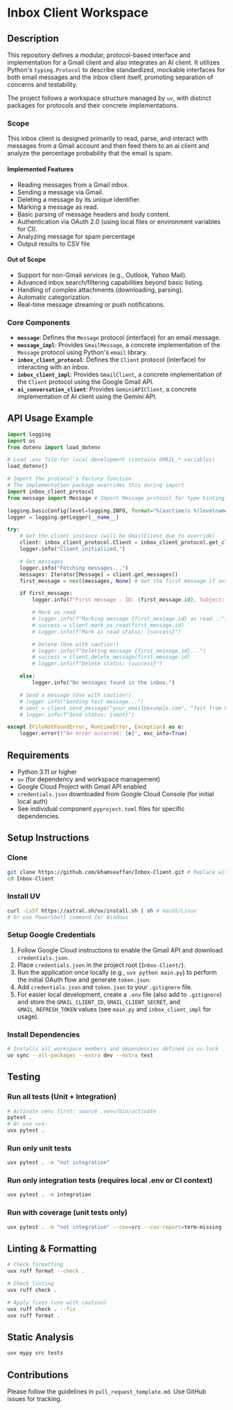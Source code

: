 # Inbox Client Workspace

## Description

This repository defines a modular, protocol-based interface and implementation for a Gmail client and also integrates an AI client. It utilizes Python's `typing.Protocol` to describe standardized, mockable interfaces for both email messages and the inbox client itself, promoting separation of concerns and testability.

The project follows a workspace structure managed by `uv`, with distinct packages for protocols and their concrete implementations.

### Scope

This inbox client is designed primarily to read, parse, and interact with messages from a Gmail account and then feed them to an ai client and analyze the percentage probability that
the email is spam. 

#### Implemented Features

- Reading messages from a Gmail inbox.
- Sending a message via Gmail.
- Deleting a message by its unique identifier.
- Marking a message as read.
- Basic parsing of message headers and body content.
- Authentication via OAuth 2.0 (using local files or environment variables for CI).
- Analyzing message for spam percentage
- Output results to CSV file

#### Out of Scope

- Support for non-Gmail services (e.g., Outlook, Yahoo Mail).
- Advanced inbox search/filtering capabilities beyond basic listing.
- Handling of complex attachments (downloading, parsing).
- Automatic categorization.
- Real-time message streaming or push notifications.

### Core Components

- **`message`**: Defines the `Message` protocol (interface) for an email message.
- **`message_impl`**: Provides `GmailMessage`, a concrete implementation of the `Message` protocol using Python's `email` library.
- **`inbox_client_protocol`**: Defines the `Client` protocol (interface) for interacting with an inbox.
- **`inbox_client_impl`**: Provides `GmailClient`, a concrete implementation of the `Client` protocol using the Google Gmail API.
- **`ai_conversation_client`**: Provides `GeminiAPIClient`, a concrete implementation of AI
client using the Gemini API. 

## API Usage Example

```python
import logging
import os
from dotenv import load_dotenv

# Load .env file for local development (contains GMAIL_* variables)
load_dotenv()

# Import the protocol's factory function
# The implementation package overrides this during import
import inbox_client_protocol
from message import Message # Import Message protocol for type hinting

logging.basicConfig(level=logging.INFO, format="%(asctime)s %(levelname)s %(message)s")
logger = logging.getLogger(__name__)

try:
    # Get the client instance (will be GmailClient due to override)
    client: inbox_client_protocol.Client = inbox_client_protocol.get_client()
    logger.info("Client initialized.")

    # Get messages
    logger.info("Fetching messages...")
    messages: Iterator[Message] = client.get_messages()
    first_message = next(messages, None) # Get the first message if available

    if first_message:
        logger.info(f"First message - ID: {first_message.id}, Subject: {first_message.subject}")

        # Mark as read
        # logger.info(f"Marking message {first_message.id} as read...")
        # success = client.mark_as_read(first_message.id)
        # logger.info(f"Mark as read status: {success}")

        # Delete (Use with caution!)
        # logger.info(f"Deleting message {first_message.id}...")
        # success = client.delete_message(first_message.id)
        # logger.info(f"Delete status: {success}")

    else:
        logger.info("No messages found in the inbox.")

    # Send a message (Use with caution!)
    # logger.info("Sending test message...")
    # sent = client.send_message("your_email@example.com", "Test from Client", "Hello there!")
    # logger.info(f"Send status: {sent}")

except (FileNotFoundError, RuntimeError, Exception) as e:
    logger.error(f"An error occurred: {e}", exc_info=True)
```

## Requirements

- Python 3.11 or higher  
- `uv` (for dependency and workspace management)  
- Google Cloud Project with Gmail API enabled  
- `credentials.json` downloaded from Google Cloud Console (for initial local auth)  
- See individual component `pyproject.toml` files for specific dependencies.

## Setup Instructions

### Clone

```bash
git clone https://github.com/khamseaffan/Inbox-Client.git # Replace with your repo URL
cd Inbox-Client
```

### Install UV

```bash
curl -LsSf https://astral.sh/uv/install.sh | sh # macOS/Linux
# Or use PowerShell command for Windows
```

### Setup Google Credentials

1. Follow Google Cloud instructions to enable the Gmail API and download `credentials.json`.
2. Place `credentials.json` in the project root (`Inbox-Client/`).
3. Run the application once locally (e.g., `uvx python main.py`) to perform the initial OAuth flow and generate `token.json`.
4. Add `credentials.json` and `token.json` to your `.gitignore` file.
5. For easier local development, create a `.env` file (also add to `.gitignore`) and store the `GMAIL_CLIENT_ID`, `GMAIL_CLIENT_SECRET`, and `GMAIL_REFRESH_TOKEN` values (see `main.py` and `inbox_client_impl` for usage).

### Install Dependencies

```bash
# Installs all workspace members and dependencies defined in uv.lock
uv sync --all-packages --extra dev --extra test
```

## Testing

### Run all tests (Unit + Integration)

```bash
# Activate venv first: source .venv/bin/activate
pytest .
# Or use uvx:
uvx pytest .
```

### Run only unit tests

```bash
uvx pytest . -m "not integration"
```

### Run only integration tests (requires local .env or CI context)

```bash
uvx pytest . -m integration
```

### Run with coverage (unit tests only)

```bash
uvx pytest . -m "not integration" --cov=src --cov-report=term-missing
```

## Linting & Formatting

```bash
# Check formatting
uvx ruff format --check .

# Check linting
uvx ruff check .

# Apply fixes (use with caution)
uvx ruff check . --fix
uvx ruff format .
```

## Static Analysis

```bash
uvx mypy src tests
```

## Contributions

Please follow the guidelines in `pull_request_template.md`. Use GitHub issues for tracking.
